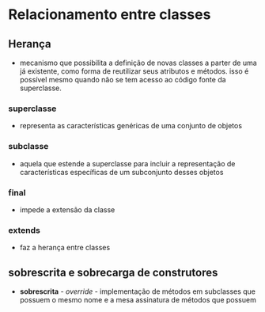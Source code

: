 # Relacionamento entre classes

## Herança

* mecanismo que possibilita a definição de novas classes a parter de uma já existente, como forma de reutilizar seus atributos e métodos. isso é possível mesmo quando não se tem acesso ao código fonte da superclasse.

### superclasse

* representa as características genéricas de uma conjunto de objetos

### subclasse

* aquela que estende a superclasse para incluir a representação de características específicas de um subconjunto desses objetos

### final

* impede a extensão da classe

### extends

* faz a herança entre classes

## sobrescrita e sobrecarga de construtores

* **sobrescrita** - *override* - implementação de métodos em subclasses que possuem o mesmo nome e a mesa assinatura de métodos que possuem
